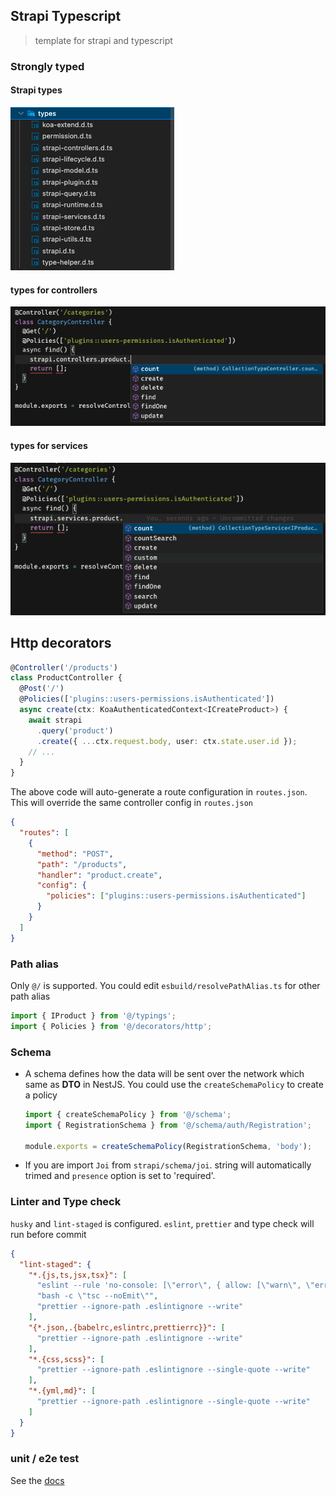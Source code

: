 ## Strapi Typescript

> template for strapi and typescript

### Strongly typed

#### Strapi types

<img src="./docs/static/screenshot/type-files.png" />

#### types for controllers

<img src="./docs/static/screenshot/controllers-type.png" />

#### types for services

<img src="./docs/static/screenshot/services-type.png" />

## Http decorators

```typescript
@Controller('/products')
class ProductController {
  @Post('/')
  @Policies(['plugins::users-permissions.isAuthenticated'])
  async create(ctx: KoaAuthenticatedContext<ICreateProduct>) {
    await strapi
      .query('product')
      .create({ ...ctx.request.body, user: ctx.state.user.id });
    // ...
  }
}
```

The above code will auto-generate a route configuration in `routes.json`. This will override the same controller config in `routes.json`

```json
{
  "routes": [
    {
      "method": "POST",
      "path": "/products",
      "handler": "product.create",
      "config": {
        "policies": ["plugins::users-permissions.isAuthenticated"]
      }
    }
  ]
}
```

### Path alias

Only `@/` is supported. You could edit `esbuild/resolvePathAlias.ts` for other path alias

```ts
import { IProduct } from '@/typings';
import { Policies } from '@/decorators/http';
```

### Schema

- A schema defines how the data will be sent over the network which same as **DTO** in NestJS. You could use the `createSchemaPolicy` to create a policy

  ```ts
  import { createSchemaPolicy } from '@/schema';
  import { RegistrationSchema } from '@/schema/auth/Registration';

  module.exports = createSchemaPolicy(RegistrationSchema, 'body');
  ```

- If you are import `Joi` from `strapi/schema/joi`. string will automatically trimed and `presence` option is set to 'required'.

### Linter and Type check

`husky` and `lint-staged` is configured. `eslint`, `prettier` and type check will run before commit

```json
{
  "lint-staged": {
    "*.{js,ts,jsx,tsx}": [
      "eslint --rule 'no-console: [\"error\", { allow: [\"warn\", \"error\", \"debug\"] }]' --max-warnings=0",
      "bash -c \"tsc --noEmit\"",
      "prettier --ignore-path .eslintignore --write"
    ],
    "{*.json,.{babelrc,eslintrc,prettierrc}}": [
      "prettier --ignore-path .eslintignore --write"
    ],
    "*.{css,scss}": [
      "prettier --ignore-path .eslintignore --single-quote --write"
    ],
    "*.{yml,md}": [
      "prettier --ignore-path .eslintignore --single-quote --write"
    ]
  }
}
```

### unit / e2e test

See the [docs](docs/docs/test.md)

